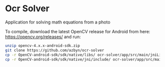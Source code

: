 Ocr Solver
====================================
Application for solving math equations from a photo

To compile, download the latest OpenCV release for Android from here:
https://opencv.org/releases/
and run:
```bash
unzip opencv-4.x.x-android-sdk.zip
git clone https://github.com/azbyn/ocr-solver
cp -r OpenCV-android-sdk/sdk/native/libs/ ocr-solver/app/src/main/jniLibs/
cp -r OpenCV-android-sdk/sdk/native/jni/include/ ocr-solver/app/src/main/jniIncludes/
```

